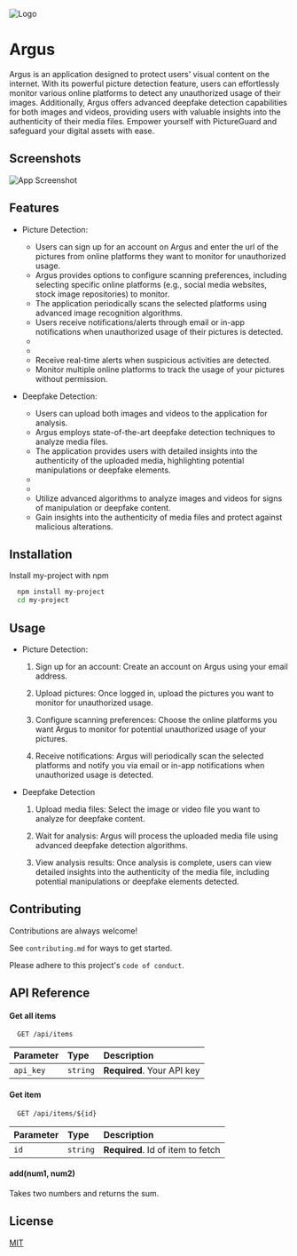 
![Logo](https://dev-to-uploads.s3.amazonaws.com/uploads/articles/th5xamgrr6se0x5ro4g6.png)


# Argus

Argus is an application designed to protect users' visual content on the internet. With its powerful picture detection feature, users can effortlessly monitor various online platforms to detect any unauthorized usage of their images. Additionally, Argus offers advanced deepfake detection capabilities for both images and videos, providing users with valuable insights into the authenticity of their media files. Empower yourself with PictureGuard and safeguard your digital assets with ease.

## Screenshots

![App Screenshot](https://via.placeholder.com/468x300?text=App+Screenshot+Here)


## Features

- Picture Detection:
   - Users can sign up for an account on Argus and enter the url of the pictures from online platforms they want to monitor for unauthorized usage.
   - Argus provides options to configure scanning preferences, including selecting specific online platforms (e.g., social media websites, stock image repositories) to monitor.
   - The application periodically scans the selected platforms using advanced image recognition algorithms.
   - Users receive notifications/alerts through email or in-app notifications when unauthorized usage of their pictures is detected.
   -
   -
   - Receive real-time alerts when suspicious activities are detected.
   - Monitor multiple online platforms to track the usage of your pictures without permission.

- Deepfake Detection:

   - Users can upload both images and videos to the application for analysis.
   - Argus employs state-of-the-art deepfake detection techniques to analyze media files.
   - The application provides users with detailed insights into the authenticity of the uploaded media, highlighting potential manipulations or deepfake elements.
   -
   -
  - Utilize advanced algorithms to analyze images and videos for signs of manipulation or deepfake content.
  - Gain insights into the authenticity of media files and protect against malicious alterations.
## Installation

Install my-project with npm

```bash
  npm install my-project
  cd my-project
```
    
## Usage


- Picture Detection:
    1) Sign up for an account:
    Create an account on Argus using your email address.

    2) Upload pictures:
    Once logged in, upload the pictures you want to monitor for unauthorized usage.

    3) Configure scanning preferences:
    Choose the online platforms you want Argus to monitor for potential unauthorized usage of your pictures.

    4) Receive notifications:
    Argus will periodically scan the selected platforms and notify you via email or in-app notifications when unauthorized usage is detected.

- Deepfake Detection
    1) Upload media files:
    Select the image or video file you want to analyze for deepfake content.

    2) Wait for analysis:
    Argus will process the uploaded media file using advanced deepfake detection algorithms.

    3) View analysis results:
    Once analysis is complete, users can view detailed insights into the authenticity of the media file, including potential manipulations or deepfake elements detected.

## Contributing

Contributions are always welcome!

See `contributing.md` for ways to get started.

Please adhere to this project's `code of conduct`.


## API Reference

#### Get all items

```http
  GET /api/items
```

| Parameter | Type     | Description                |
| :-------- | :------- | :------------------------- |
| `api_key` | `string` | **Required**. Your API key |

#### Get item

```http
  GET /api/items/${id}
```

| Parameter | Type     | Description                       |
| :-------- | :------- | :-------------------------------- |
| `id`      | `string` | **Required**. Id of item to fetch |

#### add(num1, num2)

Takes two numbers and returns the sum.


## License

[MIT](https://choosealicense.com/licenses/mit/)

